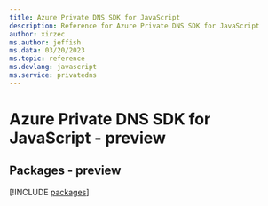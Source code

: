 ```yaml
---
title: Azure Private DNS SDK for JavaScript
description: Reference for Azure Private DNS SDK for JavaScript
author: xirzec
ms.author: jeffish
ms.data: 03/20/2023
ms.topic: reference
ms.devlang: javascript
ms.service: privatedns
---
```

# Azure Private DNS SDK for JavaScript - preview
## Packages - preview
[!INCLUDE [packages](private-dns-index.md)]